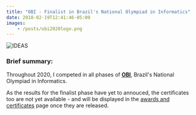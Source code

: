 ```yaml
---
title: "OBI - Finalist in Brazil's National Olympiad in Informatics"
date: 2018-02-19T12:41:46-05:00
images:
    - /posts/obi2020logo.png
---
```


![IDEAS](/posts/obi2020logo.png)

###  Brief summary:

Throughout 2020, I competed in all phases of **[OBI](https://olimpiada.ic.unicamp.br)**, Brazil's National Olympiad in Informatics.

As the results for the finalist phase have yet to annouced, the certificates too are not yet available - and will be displayed in the [awards and certificates](/awards/) page once they are released.
